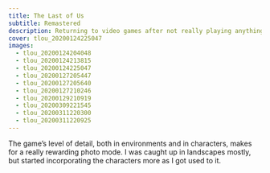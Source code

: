 ```yaml
---
title: The Last of Us
subtitle: Remastered
description: Returning to video games after not really playing anything for a few years with this game I’d heard about since it’s initial release on PlayStation 3 was a revelation — in terms of gameplay and story, but also my realisation that <span class="pull-double"></span><span class="push-double">“</span>photo mode” was a thing in games&nbsp;now.
cover: tlou_20200124225047
images:
  - tlou_20200124204048
  - tlou_20200124213815
  - tlou_20200124225047
  - tlou_20200127205447
  - tlou_20200127205640
  - tlou_20200127210246
  - tlou_20200129210919
  - tlou_20200309221545
  - tlou_20200311220300
  - tlou_20200311220925
---
```


The game’s level of detail, both in environments and in characters, makes for a really rewarding photo mode. I was caught up in landscapes mostly, but started incorporating the characters more as I got used to it.

